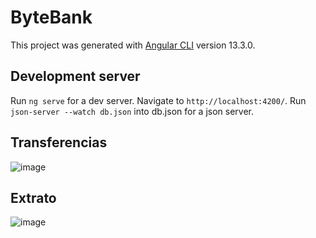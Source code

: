 # ByteBank

This project was generated with [Angular CLI](https://github.com/angular/angular-cli) version 13.3.0.

## Development server

Run `ng serve` for a dev server. Navigate to `http://localhost:4200/`. Run `json-server --watch db.json` into db.json for a json server.

## Transferencias

![image](https://user-images.githubusercontent.com/83735486/166251230-70275fb8-13da-4717-8675-1b732d1bc195.png)

## Extrato

![image](https://user-images.githubusercontent.com/83735486/166251333-e72b26d4-4dc9-424f-8420-e16941f31840.png)

